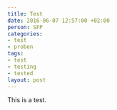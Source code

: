 ```yaml
---
title: Test
date: 2016-06-07 12:57:00 +02:00
person: SFP
categories:
- test
- proben
tags:
- test
- testing
- tested
layout: post
---
```


This is a test.
